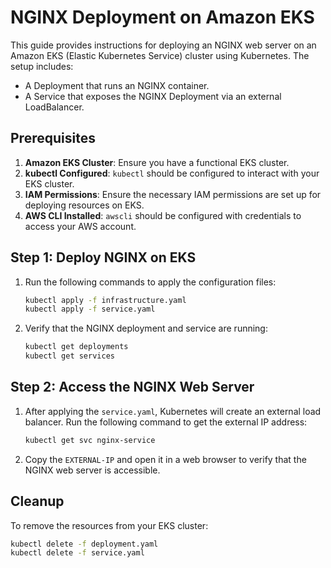 # NGINX Deployment on Amazon EKS

This guide provides instructions for deploying an NGINX web server on an Amazon EKS (Elastic Kubernetes Service) cluster using Kubernetes. The setup includes:

- A Deployment that runs an NGINX container.
- A Service that exposes the NGINX Deployment via an external LoadBalancer.

## Prerequisites

1. **Amazon EKS Cluster**: Ensure you have a functional EKS cluster.
2. **kubectl Configured**: `kubectl` should be configured to interact with your EKS cluster.
3. **IAM Permissions**: Ensure the necessary IAM permissions are set up for deploying resources on EKS.
4. **AWS CLI Installed**: `awscli` should be configured with credentials to access your AWS account.

## Step 1: Deploy NGINX on EKS

1. Run the following commands to apply the configuration files:

    ```bash
    kubectl apply -f infrastructure.yaml
    kubectl apply -f service.yaml
    ```

2. Verify that the NGINX deployment and service are running:

    ```bash
    kubectl get deployments
    kubectl get services
    ```

## Step 2: Access the NGINX Web Server

1. After applying the `service.yaml`, Kubernetes will create an external load balancer. Run the following command to get the external IP address:

    ```bash
    kubectl get svc nginx-service
    ```

2. Copy the `EXTERNAL-IP` and open it in a web browser to verify that the NGINX web server is accessible.

## Cleanup

To remove the resources from your EKS cluster:

```bash
kubectl delete -f deployment.yaml
kubectl delete -f service.yaml
